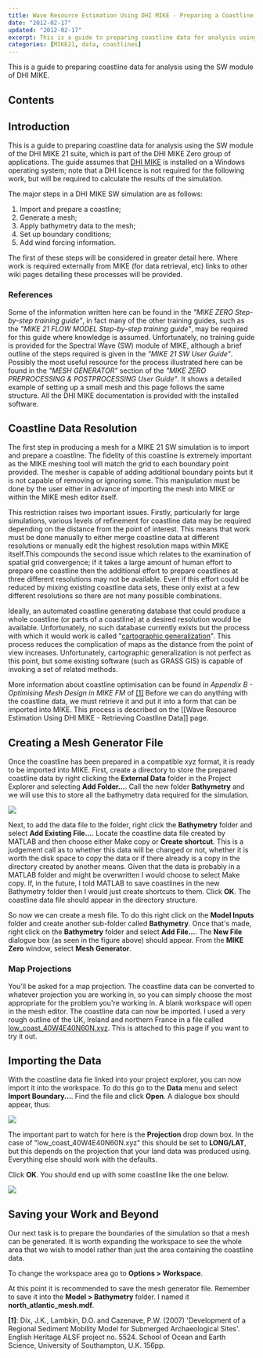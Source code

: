 ```yaml
---
title: Wave Resource Estimation Using DHI MIKE - Preparing a Coastline
date: "2012-02-17"
updated: "2012-02-17"
excerpt: This is a guide to preparing coastline data for analysis using the SW module of DHI MIKE
categories: [MIKE21, data, coastlines]
---
```


<script lang="ts">
  import Callout from "$lib/components/Callout.svelte"
  
  import xyz from "$lib/assets/other/low_coast_40W4E40N60N.xyz?url"
</script>

<Callout>
This is a guide to preparing coastline data for analysis using the SW
module of DHI MIKE.
</Callout>

## Contents

## Introduction

This is a guide to preparing coastline data for analysis using the SW module of
the DHI MIKE 21 suite, which is part of the DHI MIKE Zero group of
applications. The guide assumes that [DHI MIKE](http://www.mikebydhi.com/) is
installed on a Windows operating system; note that a DHI licence is not
required for the following work, but will be required to calculate the results
of the simulation.

The major steps in a DHI MIKE SW simulation are as follows:

1.  Import and prepare a coastline;
2.  Generate a mesh;
3.  Apply bathymetry data to the mesh;
4.  Set up boundary conditions;
5.  Add wind forcing information.

The first of these steps will be considered in greater detail
here. Where work is required externally from MIKE (for data
retrieval, etc) links to other wiki pages detailing these processes
will be provided.

### References

Some of the information written here can be found in the _"MIKE ZERO
Step-by-step training guide"_, in fact many of the other training guides,
such as the _"MIKE 21 FLOW MODEL Step-by-step training guide"_, may be
required for this guide where knowledge is assumed. Unfortunately, no
training guide is provided for the Spectral Wave (SW) module of MIKE,
although a brief outline of the steps required is given in the _"MIKE
21 SW User Guide"_. Possibly the most useful resource for the process
illustrated here can be found in the _"MESH GENERATOR"_ section of the
_"MIKE ZERO PREPROCESSING & POSTPROCESSING User Guide"_. It shows a
detailed example of setting up a small mesh and this page follows the
same structure. All the DHI MIKE documentation is provided with the
installed software.

## Coastline Data Resolution

The first step in producing a mesh for a MIKE 21 SW simulation is to
import and prepare a coastline. The fidelity of this coastline is
extremely important as the MIKE meshing tool will match the grid to
each boundary point provided. The mesher is capable of adding
additional boundary points but it is not capable of removing or
ignoring some. This manipulation must be done by the user either in
advance of importing the mesh into MIKE or within the MIKE mesh editor
itself.

This restriction raises two important issues. Firstly, particularly for
large simulations, various levels of refinement for coastline data may
be required depending on the distance from the point of interest. This
means that work must be done manually to either merge coastline data
at different resolutions or manually edit the highest resolution maps
within MIKE itself.This compounds the second issue which relates to
the examination of spatial grid convergence; if it takes a large
amount of human effort to prepare one coastline then the additional
effort to prepare coastlines at three different resolutions may not be
available. Even if this effort could be reduced by mixing existing
coastline data sets, these only exist at a few different resolutions
so there are not many possible combinations.

Ideally, an automated coastline generating database that could produce
a whole coastline (or parts of a coastline) at a desired resolution
would be available. Unfortunately, no such database currently exists
but the process with which it would work is called "[cartographic
generalization](http://en.wikipedia.org/wiki/Cartographic_generalization)". This process reduces
the complication of maps as the distance from the point of view
increases. Unfortunately, cartographic generalization is not perfect
as this point, but some existing software (such as GRASS GIS) is
capable of invoking a set of related methods.

More information about coastline optimisation can be found in _Appendix B -
Optimising Mesh Design in MIKE FM_ of [\[1\]][1] Before we can do anything with
the coastline data, we must retrieve it and put it into a form that can be
imported into MIKE. This process is described on the
[[Wave Resource Estimation Using DHI MIKE - Retrieving Coastline Data]] page.

## Creating a Mesh Generator File

Once the coastline has been prepared in a compatible xyz format, it is
ready to be imported into MIKE. First, create a directory to store the
prepared coastline data by right clicking the **External Data** folder
in the Project Explorer and selecting **Add Folder...**. Call the
new folder **Bathymetry** and we will use this to store all the
bathymetry data required for the simulation.

![](/images/MIKE/MIKE_land_stored.png)

Next, to add the data file to the folder, right click the **Bathymetry**
folder and select **Add Existing File...**. Locate the
coastline data file created by MATLAB and then choose either Make copy
or **Create shortcut**. This is a judgement call as to whether this
data will be changed or not, whether it is worth the disk space to
copy the data or if there already is a copy in the directory created
by another means. Given that the data is probably in a MATLAB folder
and might be overwritten I would choose to select Make copy. If, in the
future, I told MATLAB to save coastlines in the new Bathymetry folder
then I would just create shortcuts to them. Click **OK**. The coastline
data file should appear in the directory structure.

So now we can create a mesh file. To do this right click on the **Model
Inputs** folder and create another sub-folder called **Bathymetry**.
Once that's made, right click on the **Bathymetry** folder
and select **Add File...**. The **New File** dialogue box (as seen in
the figure above) should appear. From the **MIKE Zero** window, select
**Mesh Generator**.

### Map Projections

You'll be asked for a map projection. The coastline data can be
converted to whatever projection you are working in, so you can simply
choose the most appropriate for the problem you're working in. A blank
workspace will open in the mesh editor. The coastline data can now be
imported. I used a very rough outline of the UK, Ireland and northern
France in a file called [low_coast_40W4E40N60N.xyz]({xyz}).
This is attached to this page if you want to try it out.

## Importing the Data

With the coastline data fie linked into your project explorer, you can
now import it into the workspace. To do this go to the **Data** menu
and select **Import Boundary...**. Find the file and click **Open**. A
dialogue box should appear, thus:

![](/images/MIKE/MIKE_boundary_props.png)

The important part to watch for here is the **Projection** drop down
box. In the case of "low_coast_40W4E40N60N.xyz" this should be set to
**LONG/LAT**, but this depends on the projection that your land data
was produced using. Everything else should work with the defaults.

Click **OK**. You should end up with some coastline like the one below.

![](/images/MIKE/MIKE_initial_land.png)

## Saving your Work and Beyond

Our next task is to prepare the boundaries of
the simulation so that a mesh can be generated. It is worth expanding
the workspace to see the whole area that we wish to model rather than
just the area containing the coastline data.

To change the workspace area go to **Options \> Workspace**.

At this point it is recommended to save the mesh generator file.
Remember to save it into the **Model \> Bathymetry** folder. I named
it **north_atlantic_mesh.mdf**.

[1]: http://archaeologydataservice.ac.uk/archives/view/sediment_eh_2010/ "Dix, J.K., Lambkin, D.O. and Cazenave, P.W. (2007) 'Development of a Regional Sediment Mobility Model for Submerged Archaeological Sites'. English Heritage ALSF project no. 5524. School of Ocean and Earth Science, University of Southampton, U.K. 156pp."

**\[1\]**: Dix, J.K., Lambkin, D.O. and Cazenave, P.W. (2007) 'Development of a Regional Sediment Mobility Model for Submerged Archaeological Sites'. English Heritage ALSF project no. 5524. School of Ocean and Earth Science, University of Southampton, U.K. 156pp.
